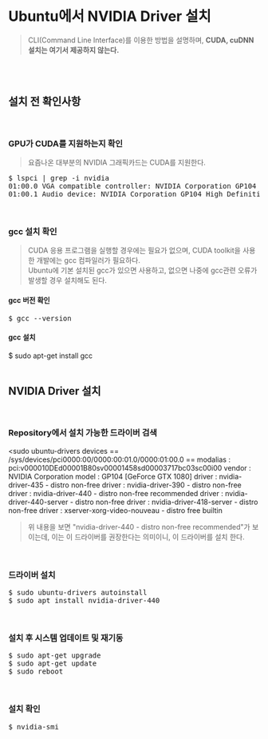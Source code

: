 # Ubuntu에서 NVIDIA Driver 설치
> CLI(Command Line Interface)를 이용한 방법을 설명하며, **CUDA, cuDNN 설치는 여기서 제공하지 않는다.**

</br></br>


## 설치 전 확인사항
</br>

### GPU가 CUDA를 지원하는지 확인
> 요즘나온 대부분의 NVIDIA 그래픽카드는 CUDA를 지원한다.
<pre>$ lspci | grep -i nvidia
01:00.0 VGA compatible controller: NVIDIA Corporation GP104 [GeForce GTX 1080] (rev a1)
01:00.1 Audio device: NVIDIA Corporation GP104 High Definition Audio Controller (rev a1)</pre>
</br>

### gcc 설치 확인
> CUDA 응용 프로그램을 실행할 경우에는 필요가 없으며, CUDA toolkit을 사용한 개발에는 gcc 컴파일러가 필요하다.</br>
> Ubuntu에 기본 설치된 gcc가 있으면 사용하고, 없으면 나중에 gcc관련 오류가 발생할 경우 설치해도 된다.
#### gcc 버전 확인
<pre>$ gcc --version</pre>
#### gcc 설치
<per>$ sudo apt-get install gcc</pre>
</br></br>


## NVIDIA Driver 설치
</br>

### Repository에서 설치 가능한 드라이버 검색
<sudo ubuntu-drivers devices
== /sys/devices/pci0000:00/0000:00:01.0/0000:01:00.0 ==
modalias : pci:v000010DEd00001B80sv00001458sd00003717bc03sc00i00
vendor   : NVIDIA Corporation
model    : GP104 [GeForce GTX 1080]
driver   : nvidia-driver-435 - distro non-free
driver   : nvidia-driver-390 - distro non-free
driver   : nvidia-driver-440 - distro non-free recommended
driver   : nvidia-driver-440-server - distro non-free
driver   : nvidia-driver-418-server - distro non-free
driver   : xserver-xorg-video-nouveau - distro free builtin</pre>
> 위 내용을 보면 "nvidia-driver-440 - distro non-free recommended"가 보이는데, 이는 이 드라이버를 권장한다는 의미이니, 이 드라이버를 설치 한다.
</br>

### 드라이버 설치
<pre>$ sudo ubuntu-drivers autoinstall
$ sudo apt install nvidia-driver-440</pre>
</br>

### 설치 후 시스템 업데이트 및 재기동
<pre>$ sudo apt-get upgrade
$ sudo apt-get update
$ sudo reboot</pre>
</br>

### 설치 확인
<pre>$ nvidia-smi</pre>
